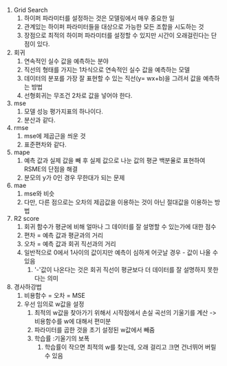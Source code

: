 1. Grid Search
   1. 하이퍼 파라미터를 설정하는 것은 모델링에서 매우 중요한 일
   2. 관계있는 하이퍼 파라미터들을  대상으로 가능한 모든 조합을 시도하는 것
   3. 장점으로 최적의 하이퍼 파라미터를 설정할 수 있지만 시간이 오래걸린다는 단점이 있다.
2. 회귀
   1. 연속적인 실수 값을 예측하는 분야
   2. 직선의 형태를 가지는 1차식으로 연속적인 실수 값을 예측하는 모델
   3. 데이터의 분포를 가장 잘 표현할 수 있는 직선(y= wx+b)을 그려서 값을 예측하는 방법
   4. 선형회귀는 무조건 2차로 값을 넣어야 한다. 
3. mse
   1. 모델 성능 평가지표의 하나이다.
   2. 분산과 같다.
4. rmse
   1. mse에 제곱근을 씌운 것
   2. 표준편차와 같다.
5. mape
   1. 예측 값과 실제 값을 빼 후 실제 값으로 나눈 값의 평균 백분율로 표현하여  RSME의 단점을 해결
   2. 분모의 y가 0인 경우 무한대가 되는 문제
6. mae
   1. mse와 비슷
   2. 다만, 다른 점으로는 오차의 제곱값을 이용하는 것이 아닌 절대값을 이용하는 방법
7. R2 score
   1. 회귀 함수가 평균에 비해 얼마나 그 데이터를 잘 설명할 수 있는가에 대한 점수
   2. 편차 = 예측 값과 평균과의 거리
   3. 오차 = 예측 값과 회귀 직선과의 거리
   4. 일반적으로 0에서 1사이의 값이지만 예측이 심하게 어긋날 경우 - 값이 나올 수 있음
      1. '-'값이 나온다는 것은 회귀 직선이 평균보다 더 데이터를 잘 설명하지 못한다는 의미
8. 경사하강법
   1. 비용함수 = 오차 = MSE
   2. 우선 임의로 w값을 설정
      1. 최적의 w값을 찾아가기 위해서 시작점에서 손실 곡선의 기울기를 계산 -> 비용함수를 w에 대해서 편미분
      2. 파라미터를 곱한 것을 초기 설정된 w값에서 빼줌
      3. 학습률 :기울기의 보폭
         1. 학습률이 작으면 최적의 w를 찾는데, 오래 걸리고 크면 건너뛰어 버릴 수 있음